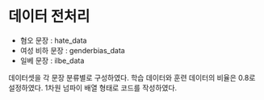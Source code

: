 # 데이터 전처리

* 혐오 문장 : hate_data
* 여성 비하 문장 : genderbias_data
* 일베 문장 : ilbe_data

데이터셋을 각 문장 분류별로 구성하였다. 학습 데이터와 훈련 데이터의 비율은 0.8로 설정하였다. 1차원 넘파이 배열 형태로 코드를 작성하였다. 

